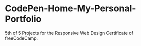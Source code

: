 # CodePen-Home-My-Personal-Portfolio
5th of 5 Projects for the Responsive Web Design Certificate of freeCodeCamp.
